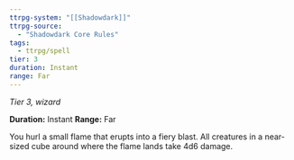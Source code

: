 ```yaml
---
ttrpg-system: "[[Shadowdark]]"
ttrpg-source: 
  - "Shadowdark Core Rules"
tags:
  - ttrpg/spell
tier: 3
duration: Instant
range: Far
---
```

*Tier 3, wizard*

**Duration:** Instant
**Range:** Far

You hurl a small flame that erupts into a fiery blast. All creatures in a near-sized cube around where the flame lands take 4d6 damage.
